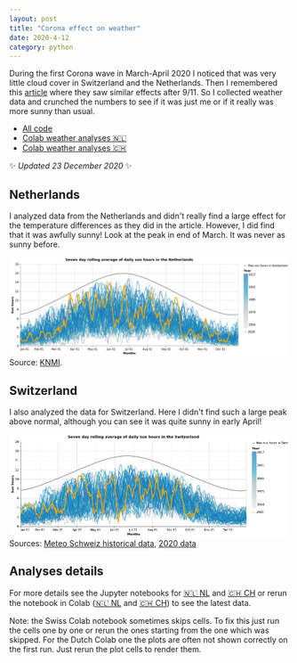 ```yaml
---
layout: post
title: "Corona effect on weather"
date: 2020-4-12
category: python
---
```


During the first Corona wave in March-April 2020 I noticed that was very little cloud cover in Switzerland and the Netherlands. Then I remembered this [article](https://www.nature.com/articles/418601a) where they saw similar effects after 9/11. So I collected weather data and crunched the numbers to see if it was just me or if it really was more sunny than usual.

- [All code](https://github.com/Roald87/CoronaWeather/)
- [Colab weather analyses 🇳🇱](https://colab.research.google.com/github/Roald87/CoronaWeather/blob/master/CoronaWeather_NL.ipynb#)
- [Colab weather analyses 🇨🇭](https://colab.research.google.com/github/Roald87/CoronaWeather/blob/master/CoronaWeather_CH.ipynb#)

✨ *Updated 23 December 2020* ✨

## Netherlands

I analyzed data from the Netherlands and didn't really find a large effect for the temperature differences as they did in the article. However, I did find that it was awfully sunny! Look at the peak in end of March. It was never as sunny before.

![](/assets/2020-04-12-corona-weather/sunhours_nl.png)
Source: [KNMI](https://www.knmi.nl/kennis-en-datacentrum/achtergrond/data-ophalen-vanuit-een-script).

## Switzerland

I also analyzed the data for Switzerland. Here I didn't find such a large peak above normal, although you can see it was quite sunny in early April!

![](/assets/2020-04-12-corona-weather/sunhours_ch.png)
Sources: [Meteo Schweiz historical data](https://data.geo.admin.ch/ch.meteoschweiz.klima/nbcn-tageswerte/nbcn-tageswerte-1864-2018.zip), [2020 data](https://data.geo.admin.ch/ch.meteoschweiz.klima/nbcn-tageswerte/VQEA34.csv)

## Analyses details

For more details see the Jupyter notebooks for [🇳🇱 NL](CoronaWeather_NL.ipynb) and [🇨🇭 CH](CoronaWeather_CH.ipynb) or rerun the notebook in Colab ([🇳🇱 NL](https://colab.research.google.com/github/Roald87/CoronaWeather/blob/master/CoronaWeather_NL.ipynb#) and [🇨🇭 CH](https://colab.research.google.com/github/Roald87/CoronaWeather/blob/master/CoronaWeather_CH.ipynb#)) to see the latest data. 

Note: the Swiss Colab notebook sometimes skips cells. To fix this just run the cells one by one or rerun the ones starting from the one which was skipped. For the Dutch Colab one the plots are often not shown correctly on the first run. Just rerun the plot cells to render them. 
